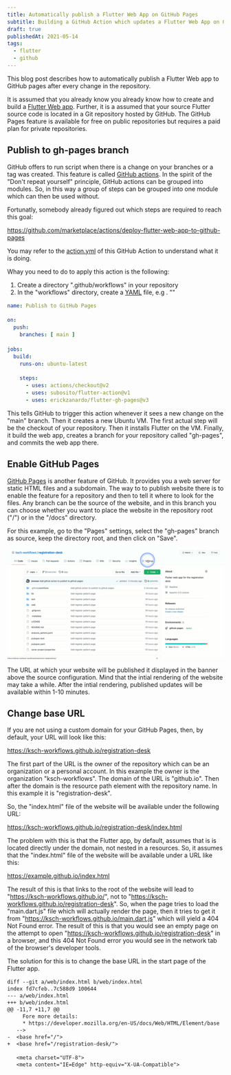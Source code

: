 ```yaml
---
title: Automatically publish a Flutter Web App on GitHub Pages
subtitle: Building a GitHub Action which updates a Flutter Web App on GitHub Pages
draft: true
publishedAt: 2021-05-14
tags:
  - flutter
  - github
---
```


This blog post describes how to automatically publish a Flutter Web app to GitHub pages after every change in the repository.

It is assumed that you already know you already know how to create and build a [Flutter Web app](https://flutter.dev/docs/get-started/web). Further, it is a assumed that your source Flutter source code is located in a Git repository hosted by GitHub. The GitHub Pages feature is available for free on public repositories but requires a paid plan for private repositories.

## Publish to gh-pages branch

GitHub offers to run script when there is a change on your branches or a tag was created. This feature is called [GitHub actions](#). In the spirit of the "Don't repeat yourself" principle, GitHub actions can be grouped into modules. So, in this way a group of steps can be grouped into one module which can then be used without.

Fortunatly, somebody already figured out which steps are required to reach this goal:

https://github.com/marketplace/actions/deploy-flutter-web-app-to-github-pages

You may refer to the [action.yml](https://github.com/erickzanardo/flutter-gh-pages/blob/main/action.yml) of this GitHub Action to understand what it is doing.

Whay you need to do to apply this action is the following:

1. Create a directory ".github/workflows" in your repository
2. In the "workflows" directory, create a [YAML](#) file, e.g . ""

```yaml
name: Publish to GitHub Pages

on:
  push:
    branches: [ main ]

jobs:
  build:
    runs-on: ubuntu-latest

    steps:
      - uses: actions/checkout@v2
      - uses: subosito/flutter-action@v1
      - uses: erickzanardo/flutter-gh-pages@v3
```

This tells GitHub to trigger this action whenever it sees a new change on the "main" branch. Then it creates a new Ubuntu VM. The first actual step will be the checkout of your repository. Then it installs Flutter on the VM. Finally, it build the web app, creates a branch for your repository called "gh-pages", and commits the web app there.

## Enable GitHub Pages

[GitHub Pages](#) is another feature of GitHub. It provides you a web server for static HTML files and a subdomain. The way to to publish website there is to enable the feature for a repository and then to tell it where to look for the files. Any branch can be the source of the website, and in this branch you can choose whether you want to place the website in the repository root ("/") or in the "/docs" directory.

For this example, go to the "Pages" settings, select the "gh-pages" branch as source, keep the directory root, and then click on "Save".

![Enable GitHub Pages](img/enable-gh-pages.gif)

The URL at which your website will be published it displayed in the banner above the source configuration. Mind that the intial rendering of the website may take a while. After the intial rendering, published updates will be available within 1-10 minutes.

## Change base URL

If you are not using a custom domain for your GitHub Pages, then, by default, your URL will look like this:

https://ksch-workflows.github.io/registration-desk

The first part of the URL is the owner of the repository which can be an organization or a personal account. In this example the owner is the organization "ksch-workflows". The domain of the URL is "github.io". Then after the domain is the resource path element with the repository name. In this example it is "registration-desk".

So, the "index.html" file of the website will be available under the following URL:

https://ksch-workflows.github.io/registration-desk/index.html

The problem with this is that the Flutter app, by default, assumes that is is located directly under the domain, not nested in a resources. So, it assumes that the "index.html" file of the website will be available under a URL like this:

https://example.github.io/index.html

The result of this is that links to the root of the website will lead to "https://ksch-workflows.github.io/", not to "https://ksch-workflows.github.io/registration-desk". So, when the page tries to load the "main.dart.js" file which will actually render the page, then it tries to get it from "https://ksch-workflows.github.io/main.dart.js" which will yield a 404 Not Found error. The result of this is that you would see an empty page on the attempt to open "https://ksch-workflows.github.io/registration-desk" in a browser, and this 404 Not Found error you would see in the network tab of the browser's developer tools.

The solution for this is to change the base URL in the start page of the Flutter app.

```
diff --git a/web/index.html b/web/index.html
index fd7cfeb..7c588d9 100644
--- a/web/index.html
+++ b/web/index.html
@@ -11,7 +11,7 @@
     Fore more details:
     * https://developer.mozilla.org/en-US/docs/Web/HTML/Element/base
   -->
-  <base href="/">
+  <base href="/registration-desk/">

   <meta charset="UTF-8">
   <meta content="IE=Edge" http-equiv="X-UA-Compatible">
```
